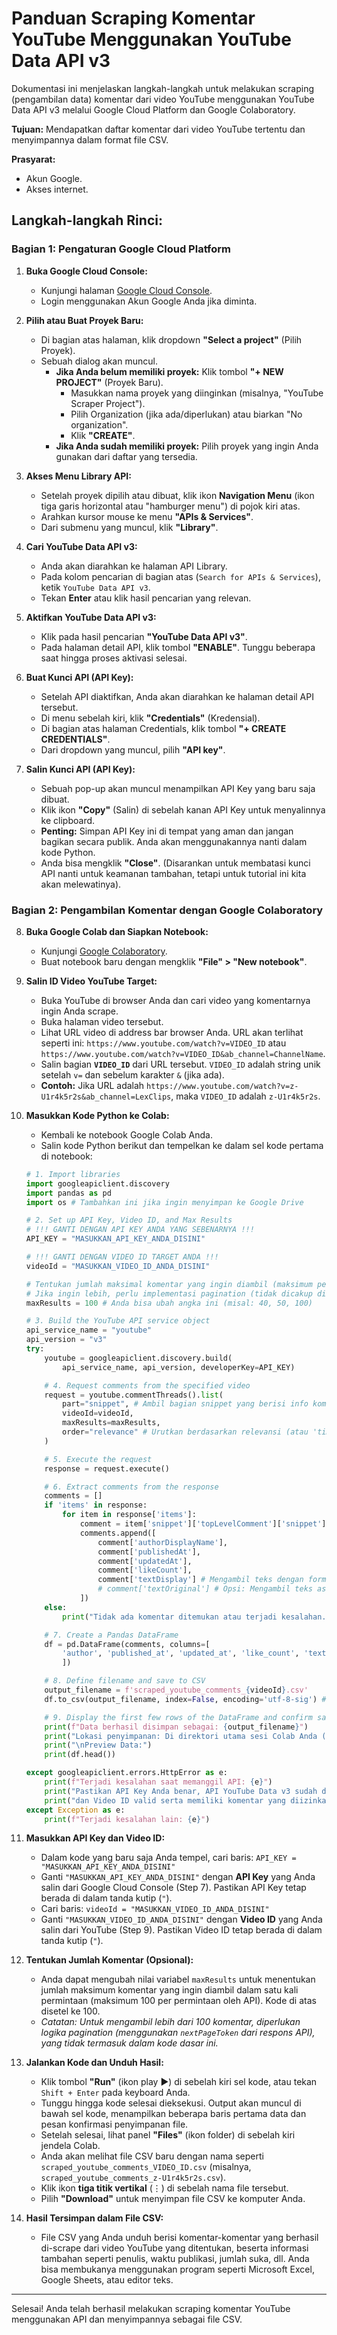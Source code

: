 # Panduan Scraping Komentar YouTube Menggunakan YouTube Data API v3

Dokumentasi ini menjelaskan langkah-langkah untuk melakukan scraping (pengambilan data) komentar dari video YouTube menggunakan YouTube Data API v3 melalui Google Cloud Platform dan Google Colaboratory.

**Tujuan:** Mendapatkan daftar komentar dari video YouTube tertentu dan menyimpannya dalam format file CSV.

**Prasyarat:**

- Akun Google.
- Akses internet.

## Langkah-langkah Rinci:

### Bagian 1: Pengaturan Google Cloud Platform

1.  **Buka Google Cloud Console:**

    - Kunjungi halaman [Google Cloud Console](https://console.cloud.google.com/).
    - Login menggunakan Akun Google Anda jika diminta.

2.  **Pilih atau Buat Proyek Baru:**

    - Di bagian atas halaman, klik dropdown **"Select a project"** (Pilih Proyek).
    - Sebuah dialog akan muncul.
      - **Jika Anda belum memiliki proyek:** Klik tombol **"+ NEW PROJECT"** (Proyek Baru).
        - Masukkan nama proyek yang diinginkan (misalnya, "YouTube Scraper Project").
        - Pilih Organization (jika ada/diperlukan) atau biarkan "No organization".
        - Klik **"CREATE"**.
      - **Jika Anda sudah memiliki proyek:** Pilih proyek yang ingin Anda gunakan dari daftar yang tersedia.

3.  **Akses Menu Library API:**

    - Setelah proyek dipilih atau dibuat, klik ikon **Navigation Menu** (ikon tiga garis horizontal atau "hamburger menu") di pojok kiri atas.
    - Arahkan kursor mouse ke menu **"APIs & Services"**.
    - Dari submenu yang muncul, klik **"Library"**.

4.  **Cari YouTube Data API v3:**

    - Anda akan diarahkan ke halaman API Library.
    - Pada kolom pencarian di bagian atas (`Search for APIs & Services`), ketik `YouTube Data API v3`.
    - Tekan **Enter** atau klik hasil pencarian yang relevan.

5.  **Aktifkan YouTube Data API v3:**

    - Klik pada hasil pencarian **"YouTube Data API v3"**.
    - Pada halaman detail API, klik tombol **"ENABLE"**. Tunggu beberapa saat hingga proses aktivasi selesai.

6.  **Buat Kunci API (API Key):**

    - Setelah API diaktifkan, Anda akan diarahkan ke halaman detail API tersebut.
    - Di menu sebelah kiri, klik **"Credentials"** (Kredensial).
    - Di bagian atas halaman Credentials, klik tombol **"+ CREATE CREDENTIALS"**.
    - Dari dropdown yang muncul, pilih **"API key"**.

7.  **Salin Kunci API (API Key):**
    - Sebuah pop-up akan muncul menampilkan API Key yang baru saja dibuat.
    - Klik ikon **"Copy"** (Salin) di sebelah kanan API Key untuk menyalinnya ke clipboard.
    - **Penting:** Simpan API Key ini di tempat yang aman dan jangan bagikan secara publik. Anda akan menggunakannya nanti dalam kode Python.
    - Anda bisa mengklik **"Close"**. (Disarankan untuk membatasi kunci API nanti untuk keamanan tambahan, tetapi untuk tutorial ini kita akan melewatinya).

### Bagian 2: Pengambilan Komentar dengan Google Colaboratory

8.  **Buka Google Colab dan Siapkan Notebook:**

    - Kunjungi [Google Colaboratory](https://colab.research.google.com/).
    - Buat notebook baru dengan mengklik **"File" > "New notebook"**.

9.  **Salin ID Video YouTube Target:**

    - Buka YouTube di browser Anda dan cari video yang komentarnya ingin Anda scrape.
    - Buka halaman video tersebut.
    - Lihat URL video di address bar browser Anda. URL akan terlihat seperti ini: `https://www.youtube.com/watch?v=VIDEO_ID` atau `https://www.youtube.com/watch?v=VIDEO_ID&ab_channel=ChannelName`.
    - Salin bagian **`VIDEO_ID`** dari URL tersebut. `VIDEO_ID` adalah string unik setelah `v=` dan sebelum karakter `&` (jika ada).
    - **Contoh:** Jika URL adalah `https://www.youtube.com/watch?v=z-U1r4k5r2s&ab_channel=LexClips`, maka `VIDEO_ID` adalah `z-U1r4k5r2s`.

10. **Masukkan Kode Python ke Colab:**

    - Kembali ke notebook Google Colab Anda.
    - Salin kode Python berikut dan tempelkan ke dalam sel kode pertama di notebook:

    ```python
    # 1. Import libraries
    import googleapiclient.discovery
    import pandas as pd
    import os # Tambahkan ini jika ingin menyimpan ke Google Drive

    # 2. Set up API Key, Video ID, and Max Results
    # !!! GANTI DENGAN API KEY ANDA YANG SEBENARNYA !!!
    API_KEY = "MASUKKAN_API_KEY_ANDA_DISINI"

    # !!! GANTI DENGAN VIDEO ID TARGET ANDA !!!
    videoId = "MASUKKAN_VIDEO_ID_ANDA_DISINI"

    # Tentukan jumlah maksimal komentar yang ingin diambil (maksimum per request adalah 100)
    # Jika ingin lebih, perlu implementasi pagination (tidak dicakup di kode dasar ini)
    maxResults = 100 # Anda bisa ubah angka ini (misal: 40, 50, 100)

    # 3. Build the YouTube API service object
    api_service_name = "youtube"
    api_version = "v3"
    try:
        youtube = googleapiclient.discovery.build(
            api_service_name, api_version, developerKey=API_KEY)

        # 4. Request comments from the specified video
        request = youtube.commentThreads().list(
            part="snippet", # Ambil bagian snippet yang berisi info komentar
            videoId=videoId,
            maxResults=maxResults,
            order="relevance" # Urutkan berdasarkan relevansi (atau 'time' untuk terbaru)
        )

        # 5. Execute the request
        response = request.execute()

        # 6. Extract comments from the response
        comments = []
        if 'items' in response:
            for item in response['items']:
                comment = item['snippet']['topLevelComment']['snippet']
                comments.append([
                    comment['authorDisplayName'],
                    comment['publishedAt'],
                    comment['updatedAt'],
                    comment['likeCount'],
                    comment['textDisplay'] # Mengambil teks dengan format HTML dasar
                    # comment['textOriginal'] # Opsi: Mengambil teks asli tanpa format
                ])
        else:
            print("Tidak ada komentar ditemukan atau terjadi kesalahan.")

        # 7. Create a Pandas DataFrame
        df = pd.DataFrame(comments, columns=[
            'author', 'published_at', 'updated_at', 'like_count', 'text'
            ])

        # 8. Define filename and save to CSV
        output_filename = f'scraped_youtube_comments_{videoId}.csv'
        df.to_csv(output_filename, index=False, encoding='utf-8-sig') # utf-8-sig untuk kompatibilitas Excel

        # 9. Display the first few rows of the DataFrame and confirm save location
        print(f"Data berhasil disimpan sebagai: {output_filename}")
        print("Lokasi penyimpanan: Di direktori utama sesi Colab Anda (lihat panel Files di kiri).")
        print("\nPreview Data:")
        print(df.head())

    except googleapiclient.errors.HttpError as e:
        print(f"Terjadi kesalahan saat memanggil API: {e}")
        print("Pastikan API Key Anda benar, API YouTube Data v3 sudah diaktifkan,")
        print("dan Video ID valid serta memiliki komentar yang diizinkan untuk dilihat.")
    except Exception as e:
        print(f"Terjadi kesalahan lain: {e}")

    ```

11. **Masukkan API Key dan Video ID:**

    - Dalam kode yang baru saja Anda tempel, cari baris:
      `API_KEY = "MASUKKAN_API_KEY_ANDA_DISINI"`
    - Ganti `"MASUKKAN_API_KEY_ANDA_DISINI"` dengan **API Key** yang Anda salin dari Google Cloud Console (Step 7). Pastikan API Key tetap berada di dalam tanda kutip (`"`).
    - Cari baris:
      `videoId = "MASUKKAN_VIDEO_ID_ANDA_DISINI"`
    - Ganti `"MASUKKAN_VIDEO_ID_ANDA_DISINI"` dengan **Video ID** yang Anda salin dari YouTube (Step 9). Pastikan Video ID tetap berada di dalam tanda kutip (`"`).

12. **Tentukan Jumlah Komentar (Opsional):**

    - Anda dapat mengubah nilai variabel `maxResults` untuk menentukan jumlah maksimum komentar yang ingin diambil dalam satu kali permintaan (maksimum 100 per permintaan oleh API). Kode di atas disetel ke 100.
    - *Catatan: Untuk mengambil lebih dari 100 komentar, diperlukan logika *pagination* (menggunakan `nextPageToken` dari respons API), yang tidak termasuk dalam kode dasar ini.*

13. **Jalankan Kode dan Unduh Hasil:**

    - Klik tombol **"Run"** (ikon play ►) di sebelah kiri sel kode, atau tekan `Shift + Enter` pada keyboard Anda.
    - Tunggu hingga kode selesai dieksekusi. Output akan muncul di bawah sel kode, menampilkan beberapa baris pertama data dan pesan konfirmasi penyimpanan file.
    - Setelah selesai, lihat panel **"Files"** (ikon folder) di sebelah kiri jendela Colab.
    - Anda akan melihat file CSV baru dengan nama seperti `scraped_youtube_comments_VIDEO_ID.csv` (misalnya, `scraped_youtube_comments_z-U1r4k5r2s.csv`).
    - Klik ikon **tiga titik vertikal** (⋮) di sebelah nama file tersebut.
    - Pilih **"Download"** untuk menyimpan file CSV ke komputer Anda.

14. **Hasil Tersimpan dalam File CSV:**
    - File CSV yang Anda unduh berisi komentar-komentar yang berhasil di-scrape dari video YouTube yang ditentukan, beserta informasi tambahan seperti penulis, waktu publikasi, jumlah suka, dll. Anda bisa membukanya menggunakan program seperti Microsoft Excel, Google Sheets, atau editor teks.

---

Selesai! Anda telah berhasil melakukan scraping komentar YouTube menggunakan API dan menyimpannya sebagai file CSV.
